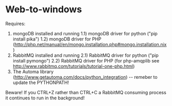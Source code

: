 Web-to-windows
==============

Requires:
1) mongoDB installed and running
1.1) mongoDB driver for python ("pip install pika")
1.2) mongoDB driver for PHP (http://php.net/manual/en/mongo.installation.php#mongo.installation.nix)
2) RabbitMQ installed and running
2.1) RabbitMQ driver for python ("pip install pymongo")
2.2) RabbitMQ driver for PHP (for php-amqplib see http://www.rabbitmq.com/tutorials/tutorial-one-php.html)
3) The Automa library (http://www.getautoma.com/docs/python_integration) -- remeber to update the PYTHONPATH!

Beware! If you CTRL+Z rather than CTRL+C a RabbitMQ consuming process it continues to run in the background!


